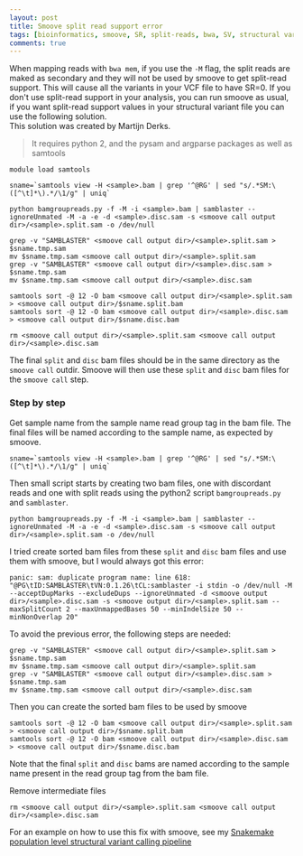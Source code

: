 ```yaml
---
layout: post
title: Smoove split read support error
tags: [bioinformatics, smoove, SR, split-reads, bwa, SV, structural variant calling]
comments: true
---
```


When mapping reads with `bwa mem`, if you use the `-M` flag, the split reads are maked as secondary and they will not be used by smoove to get split-read support. This will cause all the variants in your VCF file to have SR=0.
If you don't use split-read support in your analysis, you can run smoove as usual, if you want split-read support values in your structural variant file you can use the following solution.  
This solution was created by Martijn Derks.
> It requires python 2, and the pysam and argparse packages as well as samtools


```
module load samtools

sname=`samtools view -H <sample>.bam | grep '^@RG' | sed "s/.*SM:\([^\t]*\).*/\1/g" | uniq`

python bamgroupreads.py -f -M -i <sample>.bam | samblaster --ignoreUnmated -M -a -e -d <sample>.disc.sam -s <smoove call output dir>/<sample>.split.sam -o /dev/null

grep -v "SAMBLASTER" <smoove call output dir>/<sample>.split.sam > $sname.tmp.sam
mv $sname.tmp.sam <smoove call output dir>/<sample>.split.sam
grep -v "SAMBLASTER" <smoove call output dir>/<sample>.disc.sam > $sname.tmp.sam
mv $sname.tmp.sam <smoove call output dir>/<sample>.disc.sam

samtools sort -@ 12 -O bam <smoove call output dir>/<sample>.split.sam > <smoove call output dir>/$sname.split.bam
samtools sort -@ 12 -O bam <smoove call output dir>/<sample>.disc.sam > <smoove call output dir>/$sname.disc.bam

rm <smoove call output dir>/<sample>.split.sam <smoove call output dir>/<sample>.disc.sam
```

The final `split` and `disc` bam files should be in the same directory as the `smoove call` outdir. Smoove will then use these `split` and `disc` bam files for the `smoove call` step.  

### Step by step
Get sample name from the sample name read group tag in the bam file. The final files will be named according to the sample name, as expected by smoove.
```
sname=`samtools view -H <sample>.bam | grep '^@RG' | sed "s/.*SM:\([^\t]*\).*/\1/g" | uniq`
```

Then small script starts by creating two bam files, one with discordant reads and one with split reads using the python2 script `bamgroupreads.py` and `samblaster`. 
```
python bamgroupreads.py -f -M -i <sample>.bam | samblaster --ignoreUnmated -M -a -e -d <sample>.disc.sam -s <smoove call output dir>/<sample>.split.sam -o /dev/null
```
I tried create sorted bam files from these `split` and `disc` bam files and use them with smoove, but I would always got this error:
```
panic: sam: duplicate program name: line 618: "@PG\tID:SAMBLASTER\tVN:0.1.26\tCL:samblaster -i stdin -o /dev/null -M --acceptDupMarks --excludeDups --ignoreUnmated -d <smoove output dir>/<sample>.disc.sam -s <smoove output dir>/<sample>.split.sam --maxSplitCount 2 --maxUnmappedBases 50 --minIndelSize 50 --minNonOverlap 20"
```

To avoid the previous error, the following steps are needed:
```
grep -v "SAMBLASTER" <smoove call output dir>/<sample>.split.sam > $sname.tmp.sam
mv $sname.tmp.sam <smoove call output dir>/<sample>.split.sam
grep -v "SAMBLASTER" <smoove call output dir>/<sample>.disc.sam > $sname.tmp.sam
mv $sname.tmp.sam <smoove call output dir>/<sample>.disc.sam
```

Then you can create the sorted bam files to be used by smoove
```
samtools sort -@ 12 -O bam <smoove call output dir>/<sample>.split.sam > <smoove call output dir>/$sname.split.bam
samtools sort -@ 12 -O bam <smoove call output dir>/<sample>.disc.sam > <smoove call output dir>/$sname.disc.bam
```

Note that the final `split` and `disc` bams are named according to the sample name present in the read group tag from the bam file.

Remove intermediate files
```
rm <smoove call output dir>/<sample>.split.sam <smoove call output dir>/<sample>.disc.sam
```



For an example on how to use this fix with smoove, see my [Snakemake population level structural variant calling pipeline](https://github.com/CarolinaPB/population-structural-var-calling-smoove)
